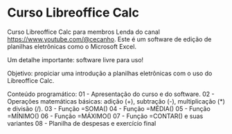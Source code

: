 # Curso Libreoffice Calc

Curso Libreoffice Calc para membros Lenda do canal https://www.youtube.com/@cecanho. Este é um software de edição de planilhas eletrônicas como o Microsoft Excel. 

Um detalhe importante: software livre para uso!

Objetivo: propiciar uma introdução a planilhas eletrônicas com o uso do Libreoffice Calc.

Conteúdo programático:
  01 - Apresentação do curso e do software.
  02 - Operações matemáticas básicas: adição (+), subtração (-), multiplicação (*) e divisão (/).
  03 - Função =SOMA()
  04 - Função =MÉDIA()
  05 - Função =MÍNIMO()
  06 - Função =MÁXIMO()
  07 - Função =CONTAR() e suas variantes
  08 - Planilha de despesas e exercício final
